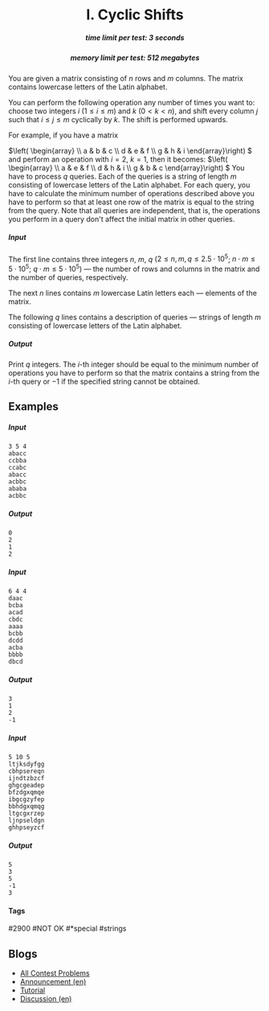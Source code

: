 <h1 style='text-align: center;'> I. Cyclic Shifts</h1>

<h5 style='text-align: center;'>time limit per test: 3 seconds</h5>
<h5 style='text-align: center;'>memory limit per test: 512 megabytes</h5>

You are given a matrix consisting of $n$ rows and $m$ columns. The matrix contains lowercase letters of the Latin alphabet.

You can perform the following operation any number of times you want to: choose two integers $i$ ($1 \le i \le m$) and $k$ ($0 < k < n$), and shift every column $j$ such that $i \le j \le m$ cyclically by $k$. The shift is performed upwards.

For example, if you have a matrix 

 $\left( \begin{array} \\\ a & b & c \\\ d & e & f \\\ g & h & i \end{array}\right) $  and perform an operation with $i = 2$, $k = 1$, then it becomes:  $\left( \begin{array} \\\ a & e & f \\\ d & h & i \\\ g & b & c \end{array}\right) $ You have to process $q$ queries. Each of the queries is a string of length $m$ consisting of lowercase letters of the Latin alphabet. For each query, you have to calculate the minimum number of operations described above you have to perform so that at least one row of the matrix is equal to the string from the query. Note that all queries are independent, that is, the operations you perform in a query don't affect the initial matrix in other queries.

##### Input

The first line contains three integers $n$, $m$, $q$ ($2 \le n, m, q \le 2.5 \cdot 10^5$; $n \cdot m \le 5 \cdot 10^5$; $q \cdot m \le 5 \cdot 10^5$) — the number of rows and columns in the matrix and the number of queries, respectively.

The next $n$ lines contains $m$ lowercase Latin letters each — elements of the matrix.

The following $q$ lines contains a description of queries — strings of length $m$ consisting of lowercase letters of the Latin alphabet.

##### Output

Print $q$ integers. The $i$-th integer should be equal to the minimum number of operations you have to perform so that the matrix contains a string from the $i$-th query or $-1$ if the specified string cannot be obtained.

## Examples

##### Input


```text
3 5 4
abacc
ccbba
ccabc
abacc
acbbc
ababa
acbbc
```
##### Output


```text
0
2
1
2
```
##### Input


```text
6 4 4
daac
bcba
acad
cbdc
aaaa
bcbb
dcdd
acba
bbbb
dbcd
```
##### Output


```text
3
1
2
-1
```
##### Input


```text
5 10 5
ltjksdyfgg
cbhpsereqn
ijndtzbzcf
ghgcgeadep
bfzdgxqmqe
ibgcgzyfep
bbhdgxqmqg
ltgcgxrzep
ljnpseldgn
ghhpseyzcf
```
##### Output


```text
5
3
5
-1
3
```


#### Tags 

#2900 #NOT OK #*special #strings 

## Blogs
- [All Contest Problems](../Kotlin_Heroes_5:_ICPC_Round.md)
- [Announcement (en)](../blogs/Announcement_(en).md)
- [Tutorial](../blogs/Tutorial.md)
- [Discussion (en)](../blogs/Discussion_(en).md)
